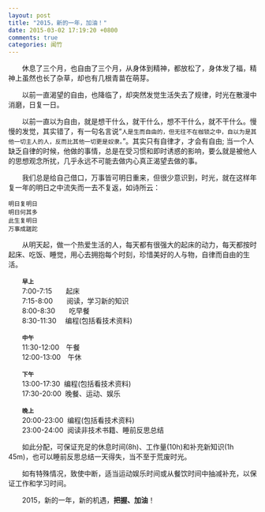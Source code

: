 ```yaml
---
layout: post
title: "2015，新的一年，加油！"
date: 2015-03-02 17:19:20 +0800
comments: true
categories: 闻竹
---
```


　　休息了三个月，也自由了三个月，从身体到精神，都放松了，身体发了福，精神上虽然也长了杂草，却也有几根青苗在萌芽。

　　以前一直渴望的自由，也降临了，却突然发觉生活失去了规律，时光在散漫中消磨，日复一日。  

　　以前一直以为自由，就是想干什么，就干什么，想不干什么，就不干什么。慢慢的发觉，其实错了，有一句名言说“`人是生而自由的，但无往不在枷锁之中，自以为是其他一切主人的人，反而比其他一切更是奴隶。`”。其实只有自律才，才会有自由; 当一个人缺乏自律的时候，他做的事情，总是在受习惯和即时诱惑的影响，要么就是被他人的思想观念所扰，几乎永远不可能去做内心真正渴望去做的事。　　

　　我们总是给自己借口，万事皆可明日重来，但很少意识到，时光，就在这样年复一年的明日之中流失而一去不复返，如诗所云：

	明日复明日
	明日何其多
	此生复明日
	万事成蹉跎
	
　　从明天起，做一个热爱生活的人，每天都有很强大的起床的动力，每天都按时起床、吃饭、睡觉，用心去拥抱每个时刻，珍惜美好的人与物，自律而自由的生活。

　　**`早上`**  
　　7:00-7:15　　起床  
　　7:15-8:00　　阅读，学习新的知识  
　　8:00-8:30　　吃早餐  
　　8:30-11:30　 编程(包括看技术资料)

　　**`中午`**  
　　11:30-12:00　午餐  
　　12:00-13:00　午休

　　**`下午`**  
　　13:00-17:30  编程(包括看技术资料)  
　　17:30-20:00  晚餐、运动、娱乐

　　**`晚上`**  
　　20:00-23:00  编程(包括看技术资料)  
　　23:00-24:00  阅读非技术书籍、睡前反思总结

　　如此分配，可保证充足的休息时间(8h)、工作量(10h)和补充新知识(1h 45m)，也可以睡前反思总结一天得失，当不至于荒废时光。

　　如有特殊情况，致使中断，适当运动娱乐时间或从餐饮时间中抽减补充，以保证工作和学习时间。

　　2015，新的一年，新的机遇，**把握、加油**！
　　